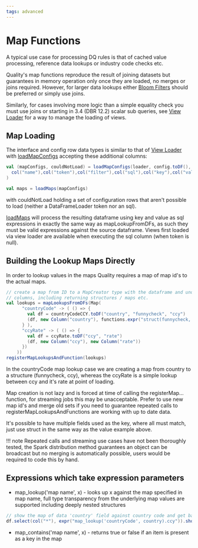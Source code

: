 ```yaml
---
tags: advanced
---
```


# Map Functions

A typical use case for processing DQ rules is that of cached value processing, reference data lookups or industry code checks etc.

Quality's map functions reproduce the result of joining datasets but guarantees in memory operation only once they are loaded, no merges or joins required.  However, for larger data lookups either [Bloom Filters](blooms.md) should be preferred or simply use joins.

Similarly, for cases involving more logic than a simple equality check you must use joins or starting in 3.4 (DBR 12.2) scalar sub queries, see [View Loader](viewLoader.md) for a way to manage the loading of views. 

## Map Loading

The interface and config row data types is similar to that of [View Loader](viewLoader.md) with [loadMapConfigs](../../site/scaladocs/com/sparkutils/quality/impl/mapLookup/MapLookupImports.html#loadMapConfigs(loader:com.sparkutils.quality.DataFrameLoader,viewDF:org.apache.spark.sql.DataFrame,ruleSuiteIdColumn:org.apache.spark.sql.Column,ruleSuiteVersionColumn:org.apache.spark.sql.Column,ruleSuiteId:com.sparkutils.quality.Id,name:org.apache.spark.sql.Column,token:org.apache.spark.sql.Column,filter:org.apache.spark.sql.Column,sql:org.apache.spark.sql.Column,key:org.apache.spark.sql.Column,value:org.apache.spark.sql.Column):(Seq[com.sparkutils.quality.impl.mapLookup.MapConfig],Set[String]) ) accepting these additional columns:

```scala
val (mapConfigs, couldNotLoad) = loadMapConfigs(loader, config.toDF(), expr("id.id"), expr("id.version"), Id(1,1),
  col("name"),col("token"),col("filter"),col("sql"),col("key"),col("value")
)

val maps = loadMaps(mapConfigs)
```

with couldNotLoad holding a set of configuration rows that aren't possible to load (neither a DataFrameLoader token nor an sql).

[loadMaps](../../site/scaladocs/com/sparkutils/quality/impl/mapLookup/MapLookupImports.html#loadMaps(configs:Seq[com.sparkutils.quality.impl.mapLookup.MapConfig]):MapLookupImports.this.MapLookups) will process the resulting dataframe using key and value as sql expressions in exactly the same way as mapLookupFromDFs, as such they must be valid expressions against the source dataframe.  Views first loaded via view loader are available when executing the sql column (when token is null).

## Building the Lookup Maps Directly

In order to lookup values in the maps Quality requires a map of map id's to the actual maps.

```scala
// create a map from ID to a MapCreator type with the dataframe and underlying 
// columns, including returning structures / maps etc.
val lookups = mapLookupsFromDFs(Map(
      "countryCode" -> ( () => {
        val df = countryCodeCCY.toDF("country", "funnycheck", "ccy")
        (df, new Column("country"), functions.expr("struct(funnycheck, ccy)"))
      } ),
      "ccyRate" -> ( () => {
        val df = ccyRate.toDF("ccy", "rate")
        (df, new Column("ccy"), new Column("rate"))
      })
    ))
registerMapLookupsAndFunction(lookups)
```

In the countryCode map lookup case we are creating a map from country to a structure (funnycheck, ccy), whereas the ccyRate is a simple lookup between ccy and it's rate at point of loading.

Map creation is not lazy and is forced at time of calling the registerMap... function, for streaming jobs this may be unacceptable.  Prefer to use new map id's and merge old sets if you need to guarantee repeated calls to registerMapLookupsAndFunctions are working with up to date data.

It's possible to have multiple fields used as the key, where all must match, just use struct in the same way as the value example above. 

!!! note
    Repeated calls and streaming use cases have not been thoroughly tested, the Spark distribution method guarantees an object can be broadcast but no merging is automatically possible, users would be required to code this by hand.

## Expressions which take expression parameters
* map_lookup('map name', x) - looks up x against the map specified in map name, full type transparency from the underlying map values are supported including deeply nested structures
```scala
// show the map of data 'country' field against country code and get back the currency
df.select(col("*"), expr("map_lookup('countryCode', country).ccy")).show()
```
* map_contains('map name', x) - returns true or false if an item is present as a key in the map

